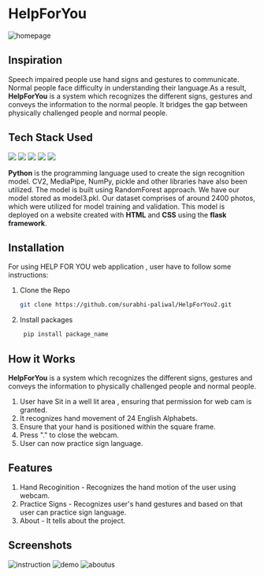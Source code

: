 # HelpForYou
![homepage](https://user-images.githubusercontent.com/98030516/231335479-a9c47919-82b7-4e31-9b1e-26168c97ed73.jpeg)
## Inspiration
Speech impaired people use hand signs and gestures to communicate. Normal people face difficulty in understanding their language.As a result, **HelpForYou** is a system which recognizes the different signs, gestures and conveys the information to the normal people. It bridges the gap between physically challenged people and
normal people.
                 
## Tech Stack Used
<img src="https://img.shields.io/badge/Python-ColourCode?logo=python&logoColor=yellow&style=ShieldStyle" />    <img src="https://img.shields.io/badge/HTML-ColourCode?logo=HTML&logoColor=orange&style=ShieldStyle" />    <img src="https://img.shields.io/badge/CSS-ColourCode?logo=CSS&logoColor=blue&style=ShieldStyle" />    <img src="https://img.shields.io/badge/flask-ColourCode?logo=flask&logoColor=yellow&style=ShieldStyle" />   <img src="https://img.shields.io/badge/javascript-ColourCode?logo=javascript&logoColor=orange&style=ShieldStyle" />

**Python** is the programming language used to create the sign recognition model. CV2, MediaPipe, NumPy, pickle and other libraries have also been utilized. The model is built using RandomForest approach. We have our model stored as model3.pkl. Our dataset comprises of around 2400 photos, which were utilized for model training and validation. 
  This model is deployed on a website created with **HTML** and **CSS** using the **flask framework**.
  
  ## Installation
  For using HELP FOR YOU web application , user have to follow some instructions:
  1. Clone the Repo
     ```sh
     git clone https://github.com/surabhi-paliwal/HelpForYou2.git
     ```
 2. Install packages
    ```sh
     pip install package_name
     ```
 
 ## How it Works
**HelpForYou** is a system which recognizes the different signs, gestures and conveys the information to  physically challenged people and normal people.
1. User have Sit in a well lit area , ensuring that permission for web cam is granted.
2. It recognizes hand movement of 24 English Alphabets.
3. Ensure that your hand is positioned within the square frame.
4. Press "." to close the webcam.
5. User can now practice sign language.  


  ## Features
  1. Hand Recoginition - Recognizes the hand motion of the user using webcam.
  2. Practice Signs - Recognizes user's hand gestures and based on that user can practice sign language.
  3. About - It tells about the project.
  
  ## Screenshots
  ![instruction](https://user-images.githubusercontent.com/98030516/231341880-eb8f8978-b848-4d1c-881c-ccd52a1677ac.png)
  ![demo](https://user-images.githubusercontent.com/98030516/231341920-e737b8d7-5e52-4b43-8709-cb9c5aecfec7.png)
  ![aboutus](https://user-images.githubusercontent.com/98030516/231341957-ed0d59cf-599a-4242-8842-337d0fcdc52d.png)



  
  
